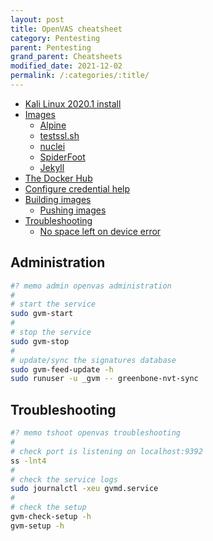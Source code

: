 ```yaml
---
layout: post
title: OpenVAS cheatsheet
category: Pentesting
parent: Pentesting
grand_parent: Cheatsheets
modified_date: 2021-12-02
permalink: /:categories/:title/
---
```


<!-- vscode-markdown-toc -->
* [Kali Linux 2020.1 install](#KaliLinux2020.1install)
* [Images](#Images)
	* [Alpine](#Alpine)
	* [testssl.sh](#testssl.sh)
	* [nuclei](#nuclei)
	* [SpiderFoot](#SpiderFoot)
	* [Jekyll](#Jekyll)
* [The Docker Hub](#TheDockerHub)
* [Configure credential help](#Configurecredentialhelp)
* [Building images](#Buildingimages)
	* [Pushing images](#Pushingimages)
* [Troubleshooting](#Troubleshooting)
	* [No space left on device error](#Nospaceleftondeviceerror)

<!-- vscode-markdown-toc-config
	numbering=true
	autoSave=true
	/vscode-markdown-toc-config -->
<!-- /vscode-markdown-toc -->

## <a name='KaliLinux2020.1install'></a>Administration

```bash
#? memo admin openvas administration
#
# start the service 
sudo gvm-start
#
# stop the service 
sudo gvm-stop
#
# update/sync the signatures database
sudo gvm-feed-update -h
sudo runuser -u _gvm -- greenbone-nvt-sync
```
## <a name='KaliLinux2020.1install'></a>Troubleshooting

```bash
#? memo tshoot openvas troubleshooting
#
# check port is listening on localhost:9392
ss -lnt4
#
# check the service logs
sudo journalctl -xeu gvmd.service
#
# check the setup
gvm-check-setup -h
gvm-setup -h

```
